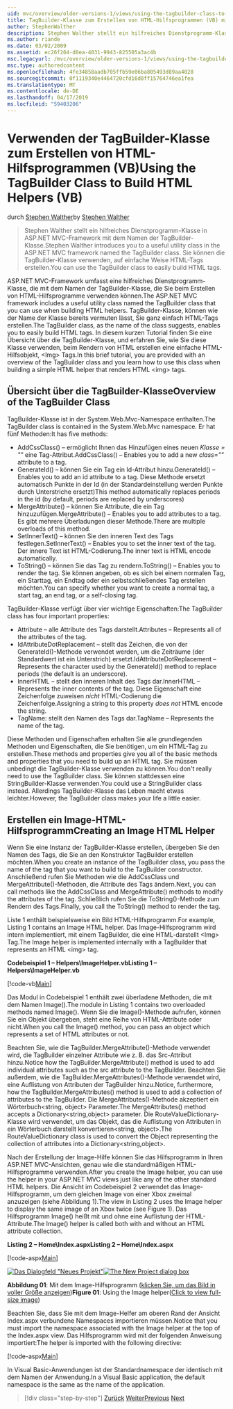 ```yaml
---
uid: mvc/overview/older-versions-1/views/using-the-tagbuilder-class-to-build-html-helpers-vb
title: TagBuilder-Klasse zum Erstellen von HTML-Hilfsprogrammen (VB) mit | Microsoft-Dokumentation
author: StephenWalther
description: Stephen Walther stellt ein hilfreiches Dienstprogramm-Klasse in ASP.NET MVC-Framework mit dem Namen der TagBuilder-Klasse. Sie können die TagBuilder-Klasse, um problemlos verwenden...
ms.author: riande
ms.date: 03/02/2009
ms.assetid: ec26f264-d0ea-4031-9943-825505a3ac4b
msc.legacyurl: /mvc/overview/older-versions-1/views/using-the-tagbuilder-class-to-build-html-helpers-vb
msc.type: authoredcontent
ms.openlocfilehash: 4fe34858aadb705ffb59e06ba805493d89aa4028
ms.sourcegitcommit: 0f1119340e4464720cfd16d0ff15764746ea1fea
ms.translationtype: MT
ms.contentlocale: de-DE
ms.lasthandoff: 04/17/2019
ms.locfileid: "59403206"
---
```

# <a name="using-the-tagbuilder-class-to-build-html-helpers-vb"></a><span data-ttu-id="dfe00-104">Verwenden der TagBuilder-Klasse zum Erstellen von HTML-Hilfsprogrammen (VB)</span><span class="sxs-lookup"><span data-stu-id="dfe00-104">Using the TagBuilder Class to Build HTML Helpers (VB)</span></span>

<span data-ttu-id="dfe00-105">durch [Stephen Walther](https://github.com/StephenWalther)</span><span class="sxs-lookup"><span data-stu-id="dfe00-105">by [Stephen Walther](https://github.com/StephenWalther)</span></span>

> <span data-ttu-id="dfe00-106">Stephen Walther stellt ein hilfreiches Dienstprogramm-Klasse in ASP.NET MVC-Framework mit dem Namen der TagBuilder-Klasse.</span><span class="sxs-lookup"><span data-stu-id="dfe00-106">Stephen Walther introduces you to a useful utility class in the ASP.NET MVC framework named the TagBuilder class.</span></span> <span data-ttu-id="dfe00-107">Sie können die TagBuilder-Klasse verwenden, auf einfache Weise HTML-Tags erstellen.</span><span class="sxs-lookup"><span data-stu-id="dfe00-107">You can use the TagBuilder class to easily build HTML tags.</span></span>


<span data-ttu-id="dfe00-108">ASP.NET MVC-Framework umfasst eine hilfreiches Dienstprogramm-Klasse, die mit dem Namen der TagBuilder-Klasse, die Sie beim Erstellen von HTML-Hilfsprogramme verwenden können.</span><span class="sxs-lookup"><span data-stu-id="dfe00-108">The ASP.NET MVC framework includes a useful utility class named the TagBuilder class that you can use when building HTML helpers.</span></span> <span data-ttu-id="dfe00-109">TagBuilder-Klasse, können wie der Name der Klasse bereits vermuten lässt, Sie ganz einfach HTML-Tags erstellen.</span><span class="sxs-lookup"><span data-stu-id="dfe00-109">The TagBuilder class, as the name of the class suggests, enables you to easily build HTML tags.</span></span> <span data-ttu-id="dfe00-110">In diesem kurzen Tutorial finden Sie eine Übersicht über die TagBuilder-Klasse, und erfahren Sie, wie Sie diese Klasse verwenden, beim Rendern von HTML erstellen eine einfache HTML-Hilfsobjekt, &lt;Img&gt; Tags.</span><span class="sxs-lookup"><span data-stu-id="dfe00-110">In this brief tutorial, you are provided with an overview of the TagBuilder class and you learn how to use this class when building a simple HTML helper that renders HTML &lt;img&gt; tags.</span></span>

## <a name="overview-of-the-tagbuilder-class"></a><span data-ttu-id="dfe00-111">Übersicht über die TagBuilder-Klasse</span><span class="sxs-lookup"><span data-stu-id="dfe00-111">Overview of the TagBuilder Class</span></span>

<span data-ttu-id="dfe00-112">TagBuilder-Klasse ist in der System.Web.Mvc-Namespace enthalten.</span><span class="sxs-lookup"><span data-stu-id="dfe00-112">The TagBuilder class is contained in the System.Web.Mvc namespace.</span></span> <span data-ttu-id="dfe00-113">Er hat fünf Methoden:</span><span class="sxs-lookup"><span data-stu-id="dfe00-113">It has five methods:</span></span>

- <span data-ttu-id="dfe00-114">AddCssClass() – ermöglicht Ihnen das Hinzufügen eines neuen *Klasse = ""* eine Tag-Attribut.</span><span class="sxs-lookup"><span data-stu-id="dfe00-114">AddCssClass() – Enables you to add a new *class=""* attribute to a tag.</span></span>
- <span data-ttu-id="dfe00-115">GenerateId() – können Sie ein Tag ein Id-Attribut hinzu.</span><span class="sxs-lookup"><span data-stu-id="dfe00-115">GenerateId() – Enables you to add an id attribute to a tag.</span></span> <span data-ttu-id="dfe00-116">Diese Methode ersetzt automatisch Punkte in der Id (in der Standardeinstellung werden Punkte durch Unterstriche ersetzt)</span><span class="sxs-lookup"><span data-stu-id="dfe00-116">This method automatically replaces periods in the id (by default, periods are replaced by underscores)</span></span>
- <span data-ttu-id="dfe00-117">MergeAttribute() – können Sie Attribute, die ein Tag hinzuzufügen.</span><span class="sxs-lookup"><span data-stu-id="dfe00-117">MergeAttribute() – Enables you to add attributes to a tag.</span></span> <span data-ttu-id="dfe00-118">Es gibt mehrere Überladungen dieser Methode.</span><span class="sxs-lookup"><span data-stu-id="dfe00-118">There are multiple overloads of this method.</span></span>
- <span data-ttu-id="dfe00-119">SetInnerText() – können Sie den inneren Text des Tags festlegen.</span><span class="sxs-lookup"><span data-stu-id="dfe00-119">SetInnerText() – Enables you to set the inner text of the tag.</span></span> <span data-ttu-id="dfe00-120">Der innere Text ist HTML-Codierung.</span><span class="sxs-lookup"><span data-stu-id="dfe00-120">The inner text is HTML encode automatically.</span></span>
- <span data-ttu-id="dfe00-121">ToString() – können Sie das Tag zu rendern.</span><span class="sxs-lookup"><span data-stu-id="dfe00-121">ToString() – Enables you to render the tag.</span></span> <span data-ttu-id="dfe00-122">Sie können angeben, ob es sich bei einem normalen Tag, ein Starttag, ein Endtag oder ein selbstschließendes Tag erstellen möchten.</span><span class="sxs-lookup"><span data-stu-id="dfe00-122">You can specify whether you want to create a normal tag, a start tag, an end tag, or a self-closing tag.</span></span>
  

<span data-ttu-id="dfe00-123">TagBuilder-Klasse verfügt über vier wichtige Eigenschaften:</span><span class="sxs-lookup"><span data-stu-id="dfe00-123">The TagBuilder class has four important properties:</span></span>

- <span data-ttu-id="dfe00-124">Attribute – alle Attribute des Tags darstellt.</span><span class="sxs-lookup"><span data-stu-id="dfe00-124">Attributes – Represents all of the attributes of the tag.</span></span>
- <span data-ttu-id="dfe00-125">IdAttributeDotReplacement – stellt das Zeichen, die von der GenerateId()-Methode verwendet werden, um die Zeiträume (der Standardwert ist ein Unterstrich) ersetzt.</span><span class="sxs-lookup"><span data-stu-id="dfe00-125">IdAttributeDotReplacement – Represents the character used by the GenerateId() method to replace periods (the default is an underscore).</span></span>
- <span data-ttu-id="dfe00-126">InnerHTML – stellt den inneren Inhalt des Tags dar.</span><span class="sxs-lookup"><span data-stu-id="dfe00-126">InnerHTML – Represents the inner contents of the tag.</span></span> <span data-ttu-id="dfe00-127">Diese Eigenschaft eine Zeichenfolge zuweisen *nicht* HTML-Codierung die Zeichenfolge.</span><span class="sxs-lookup"><span data-stu-id="dfe00-127">Assigning a string to this property *does not* HTML encode the string.</span></span>
- <span data-ttu-id="dfe00-128">TagName: stellt den Namen des Tags dar.</span><span class="sxs-lookup"><span data-stu-id="dfe00-128">TagName – Represents the name of the tag.</span></span>

<span data-ttu-id="dfe00-129">Diese Methoden und Eigenschaften erhalten Sie alle grundlegenden Methoden und Eigenschaften, die Sie benötigen, um ein HTML-Tag zu erstellen.</span><span class="sxs-lookup"><span data-stu-id="dfe00-129">These methods and properties give you all of the basic methods and properties that you need to build up an HTML tag.</span></span> <span data-ttu-id="dfe00-130">Sie müssen unbedingt die TagBuilder-Klasse verwenden zu können.</span><span class="sxs-lookup"><span data-stu-id="dfe00-130">You don't really need to use the TagBuilder class.</span></span> <span data-ttu-id="dfe00-131">Sie können stattdessen eine StringBuilder-Klasse verwenden.</span><span class="sxs-lookup"><span data-stu-id="dfe00-131">You could use a StringBuilder class instead.</span></span> <span data-ttu-id="dfe00-132">Allerdings TagBuilder-Klasse das Leben macht etwas leichter.</span><span class="sxs-lookup"><span data-stu-id="dfe00-132">However, the TagBuilder class makes your life a little easier.</span></span>

## <a name="creating-an-image-html-helper"></a><span data-ttu-id="dfe00-133">Erstellen ein Image-HTML-Hilfsprogramm</span><span class="sxs-lookup"><span data-stu-id="dfe00-133">Creating an Image HTML Helper</span></span>

<span data-ttu-id="dfe00-134">Wenn Sie eine Instanz der TagBuilder-Klasse erstellen, übergeben Sie den Namen des Tags, die Sie an den Konstruktor TagBuilder erstellen möchten.</span><span class="sxs-lookup"><span data-stu-id="dfe00-134">When you create an instance of the TagBuilder class, you pass the name of the tag that you want to build to the TagBuilder constructor.</span></span> <span data-ttu-id="dfe00-135">Anschließend rufen Sie Methoden wie die AddCssClass und MergeAttribute()-Methoden, die Attribute des Tags ändern.</span><span class="sxs-lookup"><span data-stu-id="dfe00-135">Next, you can call methods like the AddCssClass and MergeAttribute() methods to modify the attributes of the tag.</span></span> <span data-ttu-id="dfe00-136">Schließlich rufen Sie die ToString()-Methode zum Rendern des Tags.</span><span class="sxs-lookup"><span data-stu-id="dfe00-136">Finally, you call the ToString() method to render the tag.</span></span>

<span data-ttu-id="dfe00-137">Liste 1 enthält beispielsweise ein Bild HTML-Hilfsprogramm.</span><span class="sxs-lookup"><span data-stu-id="dfe00-137">For example, Listing 1 contains an Image HTML helper.</span></span> <span data-ttu-id="dfe00-138">Das Image-Hilfsprogramm wird intern implementiert, mit einem TagBuilder, die eine HTML-darstellt &lt;Img&gt; Tag.</span><span class="sxs-lookup"><span data-stu-id="dfe00-138">The Image helper is implemented internally with a TagBuilder that represents an HTML &lt;img&gt; tag.</span></span>

<span data-ttu-id="dfe00-139">**Codebeispiel 1 – Helpers\ImageHelper.vb**</span><span class="sxs-lookup"><span data-stu-id="dfe00-139">**Listing 1 – Helpers\ImageHelper.vb**</span></span>

[!code-vb[Main](using-the-tagbuilder-class-to-build-html-helpers-vb/samples/sample1.vb)]

<span data-ttu-id="dfe00-140">Das Modul in Codebeispiel 1 enthält zwei überladene Methoden, die mit dem Namen Image().</span><span class="sxs-lookup"><span data-stu-id="dfe00-140">The module in Listing 1 contains two overloaded methods named Image().</span></span> <span data-ttu-id="dfe00-141">Wenn Sie die Image()-Methode aufrufen, können Sie ein Objekt übergeben, steht eine Reihe von HTML-Attribute oder nicht.</span><span class="sxs-lookup"><span data-stu-id="dfe00-141">When you call the Image() method, you can pass an object which represents a set of HTML attributes or not.</span></span>

<span data-ttu-id="dfe00-142">Beachten Sie, wie die TagBuilder.MergeAttribute()-Methode verwendet wird, die TagBuilder einzelner Attribute wie z. B. das Src-Attribut hinzu.</span><span class="sxs-lookup"><span data-stu-id="dfe00-142">Notice how the TagBuilder.MergeAttribute() method is used to add individual attributes such as the src attribute to the TagBuilder.</span></span> <span data-ttu-id="dfe00-143">Beachten Sie außerdem, wie die TagBuilder.MergeAttributes()-Methode verwendet wird, eine Auflistung von Attributen der TagBuilder hinzu.</span><span class="sxs-lookup"><span data-stu-id="dfe00-143">Notice, furthermore, how the TagBuilder.MergeAttributes() method is used to add a collection of attributes to the TagBuilder.</span></span> <span data-ttu-id="dfe00-144">Die MergeAttributes()-Methode akzeptiert ein Wörterbuch&lt;string, object&gt; Parameter.</span><span class="sxs-lookup"><span data-stu-id="dfe00-144">The MergeAttributes() method accepts a Dictionary&lt;string,object&gt; parameter.</span></span> <span data-ttu-id="dfe00-145">Die RouteValueDictionary-Klasse wird verwendet, um das Objekt, das die Auflistung von Attributen in ein Wörterbuch darstellt konvertieren&lt;string, object&gt;.</span><span class="sxs-lookup"><span data-stu-id="dfe00-145">The RouteValueDictionary class is used to convert the Object representing the collection of attributes into a Dictionary&lt;string,object&gt;.</span></span>

<span data-ttu-id="dfe00-146">Nach der Erstellung der Image-Hilfe können Sie das Hilfsprogramm in Ihren ASP.NET MVC-Ansichten, genau wie die standardmäßigen HTML-Hilfsprogramme verwenden.</span><span class="sxs-lookup"><span data-stu-id="dfe00-146">After you create the Image helper, you can use the helper in your ASP.NET MVC views just like any of the other standard HTML helpers.</span></span> <span data-ttu-id="dfe00-147">Die Ansicht im Codebeispiel 2 verwendet das Image-Hilfsprogramm, um dem gleichen Image von einer Xbox zweimal anzuzeigen (siehe Abbildung 1).</span><span class="sxs-lookup"><span data-stu-id="dfe00-147">The view in Listing 2 uses the Image helper to display the same image of an Xbox twice (see Figure 1).</span></span> <span data-ttu-id="dfe00-148">Das Hilfsprogramm Image() heißt mit und ohne eine Auflistung der HTML-Attribute.</span><span class="sxs-lookup"><span data-stu-id="dfe00-148">The Image() helper is called both with and without an HTML attribute collection.</span></span>

<span data-ttu-id="dfe00-149">**Listing 2 – Home\Index.aspx**</span><span class="sxs-lookup"><span data-stu-id="dfe00-149">**Listing 2 – Home\Index.aspx**</span></span>

[!code-aspx[Main](using-the-tagbuilder-class-to-build-html-helpers-vb/samples/sample2.aspx)]


<span data-ttu-id="dfe00-150">[![Das Dialogfeld "Neues Projekt"](using-the-tagbuilder-class-to-build-html-helpers-vb/_static/image1.jpg)](using-the-tagbuilder-class-to-build-html-helpers-vb/_static/image1.png)</span><span class="sxs-lookup"><span data-stu-id="dfe00-150">[![The New Project dialog box](using-the-tagbuilder-class-to-build-html-helpers-vb/_static/image1.jpg)](using-the-tagbuilder-class-to-build-html-helpers-vb/_static/image1.png)</span></span>

<span data-ttu-id="dfe00-151">**Abbildung 01**: Mit dem Image-Hilfsprogramm ([klicken Sie, um das Bild in voller Größe anzeigen](using-the-tagbuilder-class-to-build-html-helpers-vb/_static/image2.png))</span><span class="sxs-lookup"><span data-stu-id="dfe00-151">**Figure 01**: Using the Image helper([Click to view full-size image](using-the-tagbuilder-class-to-build-html-helpers-vb/_static/image2.png))</span></span>


<span data-ttu-id="dfe00-152">Beachten Sie, dass Sie mit dem Image-Helfer am oberen Rand der Ansicht Index.aspx verbundene Namespaces importieren müssen.</span><span class="sxs-lookup"><span data-stu-id="dfe00-152">Notice that you must import the namespace associated with the Image helper at the top of the Index.aspx view.</span></span> <span data-ttu-id="dfe00-153">Das Hilfsprogramm wird mit der folgenden Anweisung importiert:</span><span class="sxs-lookup"><span data-stu-id="dfe00-153">The helper is imported with the following directive:</span></span>

[!code-aspx[Main](using-the-tagbuilder-class-to-build-html-helpers-vb/samples/sample3.aspx)]

<span data-ttu-id="dfe00-154">In Visual Basic-Anwendungen ist der Standardnamespace der identisch mit dem Namen der Anwendung.</span><span class="sxs-lookup"><span data-stu-id="dfe00-154">In a Visual Basic application, the default namespace is the same as the name of the application.</span></span>

> [!div class="step-by-step"]
> <span data-ttu-id="dfe00-155">[Zurück](creating-custom-html-helpers-vb.md)
> [Weiter](creating-page-layouts-with-view-master-pages-vb.md)</span><span class="sxs-lookup"><span data-stu-id="dfe00-155">[Previous](creating-custom-html-helpers-vb.md)
[Next](creating-page-layouts-with-view-master-pages-vb.md)</span></span>
